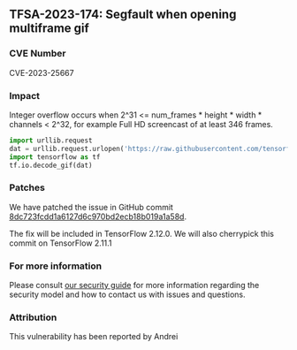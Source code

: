 ## TFSA-2023-174: Segfault when opening multiframe gif

### CVE Number
CVE-2023-25667

### Impact
Integer overflow occurs when 2^31 <= num_frames * height * width * channels < 2^32, for example Full HD screencast of at least 346 frames.
```python
import urllib.request
dat = urllib.request.urlopen('https://raw.githubusercontent.com/tensorflow/tensorflow/1c38ad9b78ffe06076745a1ee00cec42f39ff726/tensorflow/core/lib/gif/testdata/3g_multiframe.gif').read()
import tensorflow as tf
tf.io.decode_gif(dat)
```

### Patches
We have patched the issue in GitHub commit [8dc723fcdd1a6127d6c970bd2ecb18b019a1a58d](https://github.com/tensorflow/tensorflow/commit/8dc723fcdd1a6127d6c970bd2ecb18b019a1a58d).

The fix will be included in TensorFlow 2.12.0. We will also cherrypick this commit on TensorFlow 2.11.1


### For more information
Please consult [our security guide](https://github.com/tensorflow/tensorflow/blob/master/SECURITY.md) for more information regarding the security model and how to contact us with issues and questions.


### Attribution
This vulnerability has been reported by Andrei





